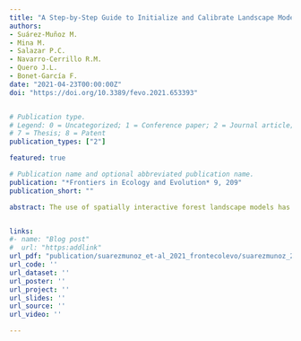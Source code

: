 ```yaml
---
title: "A Step-by-Step Guide to Initialize and Calibrate Landscape Models - A Case Study in the Mediterranean Mountains"
authors:
- Suárez-Muñoz M.
- Mina M.
- Salazar P.C.
- Navarro-Cerrillo R.M.
- Quero J.L.
- Bonet-García F.
date: "2021-04-23T00:00:00Z"
doi: "https://doi.org/10.3389/fevo.2021.653393"


# Publication type.
# Legend: 0 = Uncategorized; 1 = Conference paper; 2 = Journal article; 3 = Preprint / Working Paper; 4 = Report; 5 = Book; 6 = Book section;
# 7 = Thesis; 8 = Patent
publication_types: ["2"]

featured: true

# Publication name and optional abbreviated publication name.
publication: "*Frontiers in Ecology and Evolution* 9, 209"
publication_short: ""

abstract: The use of spatially interactive forest landscape models has increased in recent years. These models are valuable tools to assess our knowledge about the functioning and provisioning of ecosystems as well as essential allies when predicting future changes. However, developing the necessary inputs and preparing them for research studies require substantial initial investments in terms of time. Although model initialization and calibration often take the largest amount of modelers’ efforts, such processes are rarely reported thoroughly in application studies. Our study documents the process of calibrating and setting up an ecophysiologically based forest landscape model (LANDIS-II with PnET-Succession) in a biogeographical region where such a model has never been applied to date (southwestern Mediterranean mountains in Europe). We describe the methodological process necessary to produce the required spatial inputs expressing initial vegetation and site conditions. We test model behaviour on single-cell simulations and calibrate species parameters using local biomass estimations and literature information. Finally, we test how different initialization data—with and without shrub communities—influence the simulation of forest dynamics by applying the calibrated model at landscape level. Combination of plot-level data with vegetation maps allowed us to generate a detailed map of initial tree and shrub communities. Single-cell simulations revealed that the model was able to reproduce realistic biomass estimates and competitive effects for different forest types included in the landscape, as well as plausible monthly growth patterns of species growing in Mediterranean mountains. Our results highlight the importance of considering shrub communities in forest landscape models, as they influence the temporal dynamics of tree species. Besides, our results show that, in the absence of natural disturbances, harvesting or climate change, landscape-level simulations projected a general increase of biomass of several species over the next decades but with distinct spatio-temporal patterns due to competitive effects and landscape heterogeneity. Providing a step-by-step workflow to initialize and calibrate a forest landscape model, our study encourages new users to use such tools in forestry and climate change applications. Thus, we advocate for documenting initialization processes in a transparent and reproducible manner in forest landscape modelling.


links:
#- name: "Blog post"
#  url: "https:addlink"
url_pdf: "publication/suarezmunoz_et-al_2021_frontecolevo/suarezmunoz_2021_frontecoevo.pdf"
url_code: ''
url_dataset: ''
url_poster: ''
url_project: ''
url_slides: ''
url_source: ''
url_video: ''

---
```

